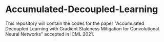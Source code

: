 # Accumulated-Decoupled-Learning
This repository will contain the codes for the paper "Accumulated Decoupled Learning with Gradient Staleness Mitigation for Convolutional Neural Networks" accepted in ICML 2021.

